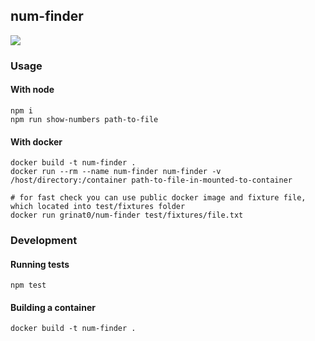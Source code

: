 ## num-finder
[![](https://img.shields.io/docker/build/grinat0/num-finder.svg)](https://hub.docker.com/r/grinat0/num-finder/builds/) 


### Usage
#### With node
```
npm i
npm run show-numbers path-to-file
```

#### With docker
```
docker build -t num-finder .
docker run --rm --name num-finder num-finder -v /host/directory:/container path-to-file-in-mounted-to-container

# for fast check you can use public docker image and fixture file, which located into test/fixtures folder
docker run grinat0/num-finder test/fixtures/file.txt
```


### Development

#### Running tests

```
npm test
```

#### Building a container

```
docker build -t num-finder .
```
